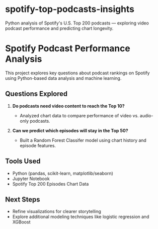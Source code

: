# spotify-top-podcasts-insights
Python analysis of Spotify's U.S. Top 200 podcasts — exploring video podcast performance and predicting chart longevity.

# Spotify Podcast Performance Analysis

This project explores key questions about podcast rankings on Spotify using Python-based data analysis and machine learning.

## Questions Explored
1. **Do podcasts need video content to reach the Top 10?**
   - Analyzed chart data to compare performance of video vs. audio-only podcasts.

2. **Can we predict which episodes will stay in the Top 50?**
   - Built a Random Forest Classifer model using chart history and episode features.

## Tools Used
- Python (pandas, scikit-learn, matplotlib/seaborn)
- Jupyter Notebook
- Spotify Top 200 Episodes Chart Data

## Next Steps
- Refine visualizations for clearer storytelling
- Explore additional modeling techniques like logistic regression and XGBoost

